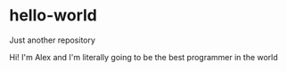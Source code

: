 # hello-world
Just another repository
<p>Hi! I'm Alex and I'm literally going to be the best programmer in the world</p>
